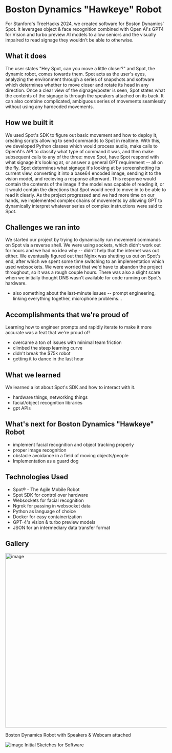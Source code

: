 # Boston Dynamics "Hawkeye" Robot

For Stanford's TreeHacks 2024, we created software for Boston Dynamics' Spot. It leverages object & face recognition combined with Open AI's GPT4 for Vision and turbo preview AI models to allow seniors and the visually impaired to read signage they wouldn't be able to otherwise. 

## What it does
The user states "Hey Spot, can you move a little closer?" and Spot, the dynamic robot, comes towards them. Spot acts as the user's eyes, analyzing the environment through a series of snapshots and software which determines whether to move closer and rotate its head in any direction. Once a clear view of the signage/poster is seen, Spot states what the contents of the signage is through the speakers attached on its back. It can also combine complicated, ambiguous series of movements seamlessly without using any hardcoded movements. 

## How we built it
We used Spot's SDK to figure out basic movement and how to deploy it, creating scripts allowing to send commands to Spot in realtime. With this, we developed Python classes which would process audio, make calls to OpenAI's API to classify what type of command it was, and then make subsequent calls to any of the three: move Spot, have Spot respond with what signage it's looking at, or answer a general GPT requirement -- all on the fly. Spot determines what signage it's looking at by screenshotting its current view, converting it into a base64 encoded image, sending it to the vision model, and recieving a response afterward. This response would contain the contents of the image if the model was capable of reading it, or it would contain the directions that Spot would need to move in to be able to read it clearly. 
As the project progressed and we had more time on our hands, we implemented complex chains of movements by allowing GPT to dynamically interpret whatever series of complex instructions were said to Spot. 

## Challenges we ran into
We started our project by trying to dynamically run movement commands on Spot via a reverse shell. We were using sockets, which didn't work out for hours and we had no idea why -- didn't help that the internet was out either. We eventually figured out that Nginx was shutting us out on Spot's end, after which we spent some time switching to an implementation which used websockets. We were worried that we'd have to abandon the project throughout, so it was a rough couple hours.
There was also a slight scare when we initially thought DNS wasn't available for code running on Spot's hardware. 
- also something about the last-minute issues -- prompt engineering, linking everything together, microphone problems...

## Accomplishments that we're proud of
Learning how to engineer prompts and rapidly iterate to make it more accurate was a feat that we're proud of! 
- overcame a ton of issues with minimal team friction 
- climbed the steep learning curve 
- didn't break the $75k robot
- getting it to dance in the last hour 

## What we learned
We learned a lot about Spot's SDK and how to interact with it. 
- hardware things, networking things 
- facial/object recognition libraries
- gpt APIs

## What's next for Boston Dynamics "Hawkeye" Robot
- implement facial recognition and object tracking properly
- proper image recognition
- obstacle avoidance in a field of moving objects/people
- Implementation as a guard dog

## Technologies Used
* Spot® - The Agile Mobile Robot
* Spot SDK for control over hardware
* Websockets for facial recognition
* Ngrok for passing in websocket data
* Python as language of choice
* Docker for easy containerization
* GPT-4's vision & turbo preview models
* JSON for an intermediary data transfer format

## Gallery
<img width="545" alt="image" src="https://github.com/darryltanzil/spot-boston-dynamics/assets/5387769/cdf53bf4-1ad2-40d3-9717-0880b02d24f3">

Boston Dynamics Robot with Speakers & Webcam attached

![image](https://github.com/darryltanzil/spot-boston-dynamics/assets/5387769/a18ae56c-429d-48d2-a604-e42640652cad)
Initial Sketches for Software


